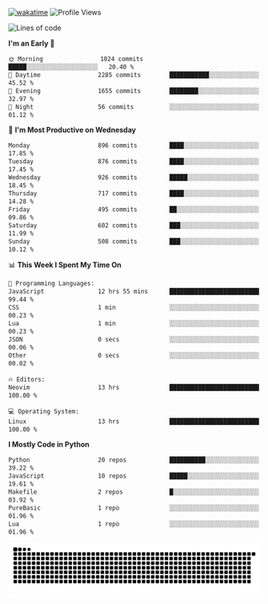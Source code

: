 [![wakatime](https://wakatime.com/badge/user/b920b284-3cde-4cd4-b72e-f7f22d050b16.svg)](https://wakatime.com/@b920b284-3cde-4cd4-b72e-f7f22d050b16)
![Profile Views](http://img.shields.io/badge/Profile%20Views-4586-blue)
<!--START_SECTION:waka-->
![Lines of code](https://img.shields.io/badge/From%20Hello%20World%20I%27ve%20Written-6.4%20million%20lines%20of%20code-blue)

**I'm an Early 🐤** 

```text
🌞 Morning                1024 commits        █████░░░░░░░░░░░░░░░░░░░░   20.40 % 
🌆 Daytime                2285 commits        ███████████░░░░░░░░░░░░░░   45.52 % 
🌃 Evening                1655 commits        ████████░░░░░░░░░░░░░░░░░   32.97 % 
🌙 Night                  56 commits          ░░░░░░░░░░░░░░░░░░░░░░░░░   01.12 % 
```
📅 **I'm Most Productive on Wednesday** 

```text
Monday                   896 commits         ████░░░░░░░░░░░░░░░░░░░░░   17.85 % 
Tuesday                  876 commits         ████░░░░░░░░░░░░░░░░░░░░░   17.45 % 
Wednesday                926 commits         █████░░░░░░░░░░░░░░░░░░░░   18.45 % 
Thursday                 717 commits         ████░░░░░░░░░░░░░░░░░░░░░   14.28 % 
Friday                   495 commits         ██░░░░░░░░░░░░░░░░░░░░░░░   09.86 % 
Saturday                 602 commits         ███░░░░░░░░░░░░░░░░░░░░░░   11.99 % 
Sunday                   508 commits         ███░░░░░░░░░░░░░░░░░░░░░░   10.12 % 
```


📊 **This Week I Spent My Time On** 

```text
💬 Programming Languages: 
JavaScript               12 hrs 55 mins      █████████████████████████   99.44 % 
CSS                      1 min               ░░░░░░░░░░░░░░░░░░░░░░░░░   00.23 % 
Lua                      1 min               ░░░░░░░░░░░░░░░░░░░░░░░░░   00.23 % 
JSON                     0 secs              ░░░░░░░░░░░░░░░░░░░░░░░░░   00.06 % 
Other                    0 secs              ░░░░░░░░░░░░░░░░░░░░░░░░░   00.02 % 

🔥 Editors: 
Neovim                   13 hrs              █████████████████████████   100.00 % 

💻 Operating System: 
Linux                    13 hrs              █████████████████████████   100.00 % 
```

**I Mostly Code in Python** 

```text
Python                   20 repos            ██████████░░░░░░░░░░░░░░░   39.22 % 
JavaScript               10 repos            █████░░░░░░░░░░░░░░░░░░░░   19.61 % 
Makefile                 2 repos             █░░░░░░░░░░░░░░░░░░░░░░░░   03.92 % 
PureBasic                1 repo              ░░░░░░░░░░░░░░░░░░░░░░░░░   01.96 % 
Lua                      1 repo              ░░░░░░░░░░░░░░░░░░░░░░░░░   01.96 % 
```




<!--END_SECTION:waka-->
![Snake animation](https://raw.githubusercontent.com/timmypidashev/timmypidashev/main/commits.svg)
